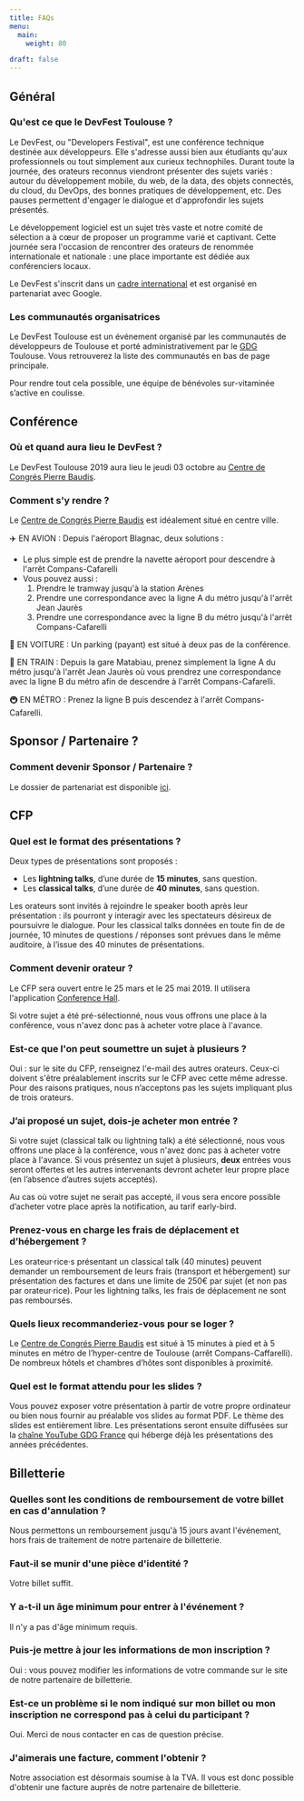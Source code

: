```yaml
---
title: FAQs
menu:
  main:
    weight: 80

draft: false
---
```


## Général

### Qu'est ce que le DevFest Toulouse ?

Le DevFest, ou "Developers Festival", est une conférence technique destinée aux développeurs.
Elle s'adresse aussi bien aux étudiants qu'aux professionnels ou tout simplement aux curieux technophiles.
Durant toute la journée, des orateurs reconnus viendront présenter des sujets variés : autour du développement mobile, du web, de la data, des objets connectés, du cloud, du DevOps, des bonnes pratiques de développement, etc.
Des pauses permettent d'engager le dialogue et d'approfondir les sujets présentés.

Le développement logiciel est un sujet très vaste et notre comité de sélection a à cœur de proposer un programme varié et captivant.
Cette journée sera l'occasion de rencontrer des orateurs de renommée internationale et nationale : une place importante est dédiée aux conférenciers locaux.

Le DevFest s'inscrit dans un [cadre international](https://developers.google.com/events/devfest/) et est organisé en partenariat avec Google.

### Les communautés organisatrices

Le DevFest Toulouse est un événement organisé par les communautés de développeurs de Toulouse et porté administrativement par le [GDG](http://www.gdgtoulouse.fr/) Toulouse.
Vous retrouverez la liste des communautés en bas de page principale.

Pour rendre tout cela possible, une équipe de bénévoles sur-vitaminée s’active en coulisse.


## Conférence

### Où et quand aura lieu le DevFest ?

Le DevFest Toulouse 2019 aura lieu le jeudi 03 octobre au [Centre de Congrés Pierre Baudis](https://goo.gl/maps/vDmHc8mFQtD2).

### Comment s'y rendre ?

Le [Centre de Congrés Pierre Baudis](https://goo.gl/maps/vDmHc8mFQtD2) est idéalement situé en centre ville.

:airplane: EN AVION :
Depuis l'aéroport Blagnac, deux solutions :
- Le plus simple est de prendre la navette aéroport pour descendre à l'arrêt Compans-Cafarelli
- Vous pouvez aussi :
  1. Prendre le tramway jusqu'à la station Arènes
  2. Prendre une correspondance avec la ligne A du métro jusqu'à l'arrêt Jean Jaurès
  3. Prendre une correspondance avec la ligne B du métro jusqu'à l'arrêt Compans-Cafarelli

:car: EN VOITURE :
Un parking (payant) est situé à deux pas de la conférence.

:train: EN TRAIN :
Depuis la gare Matabiau, prenez simplement la ligne A du métro jusqu'à l'arrêt Jean Jaurès où vous prendrez une correspondance avec la ligne B du métro afin de descendre à l'arrêt Compans-Cafarelli.

:metro: EN MÉTRO :
Prenez la ligne B puis descendez à l'arrêt Compans-Cafarelli.

## Sponsor / Partenaire ?

### Comment devenir Sponsor / Partenaire ?

Le dossier de partenariat est disponible [ici](https://drive.google.com/open?id=1Uo1V4v3SHjl2q27SNkOyHkcuagKJmTU4).

## CFP

### Quel est le format des présentations ?

Deux types de présentations sont proposés :
- Les **lightning talks**, d’une durée de **15 minutes**, sans question.
- Les **classical talks**, d’une durée de **40 minutes**, sans question.


Les orateurs sont invités à rejoindre le speaker booth après leur présentation : ils pourront y interagir avec les spectateurs désireux de poursuivre le dialogue.
Pour les classical talks données en toute fin de de journée, 10 minutes de questions / réponses sont prévues dans le même auditoire, à l’issue des 40 minutes de présentations.


### Comment devenir orateur ?

Le CFP sera ouvert entre le 25 mars et le 25 mai 2019.
Il utilisera l'application [Conference Hall](https://conference-hall.io).

Si votre sujet a été pré-sélectionné, nous vous offrons une place à la conférence, vous n'avez donc pas à acheter votre place à l'avance.

### Est-ce que l'on peut soumettre un sujet à plusieurs ?

Oui : sur le site du CFP, renseignez l'e-mail des autres orateurs. Ceux-ci doivent s'être préalablement inscrits sur le CFP avec cette même adresse.
Pour des raisons pratiques, nous n’acceptons pas les sujets impliquant plus de trois orateurs. 


### J’ai proposé un sujet, dois-je acheter mon entrée ?

Si votre sujet (classical talk ou lightning talk) a été sélectionné, nous vous offrons une place à la conférence, vous n'avez donc pas à acheter votre place à l'avance.
Si vous présentez un sujet à plusieurs, **deux** entrées vous seront offertes et les autres intervenants devront acheter leur propre place (en l’absence d’autres sujets acceptés).

Au cas où votre sujet ne serait pas accepté, il vous sera encore possible d’acheter votre place après la notification, au tarif early-bird.

### Prenez-vous en charge les frais de déplacement et d’hébergement ?

Les orateur·rice·s présentant un classical talk (40 minutes) peuvent demander un remboursement de leurs frais (transport et hébergement) sur présentation des factures et dans une limite de 250€ par sujet (et non pas par orateur·rice).
Pour les lightning talks, les frais de déplacement ne sont pas remboursés.

### Quels lieux recommanderiez-vous pour se loger ?

Le [Centre de Congrés Pierre Baudis](https://goo.gl/maps/vDmHc8mFQtD2) est situé à 15 minutes à pied et à 5 minutes en métro de l’hyper-centre de Toulouse (arrêt Compans-Caffarelli).
De nombreux hôtels et chambres d’hôtes sont disponibles à proximité.

### Quel est le format attendu pour les slides ?

Vous pouvez exposer votre présentation à partir de votre propre ordinateur ou bien nous fournir au préalable vos slides au format PDF.
Le thème des slides est entièrement libre. Les présentations seront ensuite diffusées sur la [chaîne YouTube GDG France](https://www.youtube.com/channel/UCx83f-KzDd3o1QK2AdJIftg) qui héberge déjà les présentations des années précédentes.


## Billetterie

### Quelles sont les conditions de remboursement de votre billet en cas d'annulation ?

Nous permettons un remboursement jusqu'à 15 jours avant l'événement, hors frais de traitement de notre partenaire de billetterie.

### Faut-il se munir d'une pièce d'identité ?

Votre billet suffit.

### Y a-t-il un âge minimum pour entrer à l'événement ?

Il n'y a pas d'âge minimum requis.

### Puis-je mettre à jour les informations de mon inscription ?

Oui : vous pouvez modifier les informations de votre commande sur le site de notre partenaire de billetterie.

### Est-ce un problème si le nom indiqué sur mon billet ou mon inscription ne correspond pas à celui du participant ?

Oui. Merci de nous contacter en cas de question précise.

### J'aimerais une facture, comment l'obtenir ?

Notre association est désormais soumise à la TVA. Il vous est donc possible d'obtenir une facture auprès de notre partenaire de billetterie.
